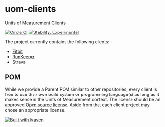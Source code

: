 uom-clients
===========

Units of Measurement Clients

[![Circle CI](https://circleci.com/gh/unitsofmeasurement/uom-clients.svg?style=svg)](https://circleci.com/gh/unitsofmeasurement/uom-clients) 
[![Stability: Experimental](https://masterminds.github.io/stability/experimental.svg)](https://masterminds.github.io/stability/experimental.html)

The project currently contains the following clients:
- [Fitbit](fitbit)
- [RunKeeper](runkeeper)
- [Strava](strava)

## POM
While we provide a Parent POM similar to other repositories, every client is free to use their own build system or programming language(s) as long as it makes sense in the Units of Measurement context. The license should be an approved [Open source license](https://opensource.org/licenses). Aside from that each client project may chose an appropriate license.

[![Built with Maven](http://maven.apache.org/images/logos/maven-feather.png)](http://maven.org/)

